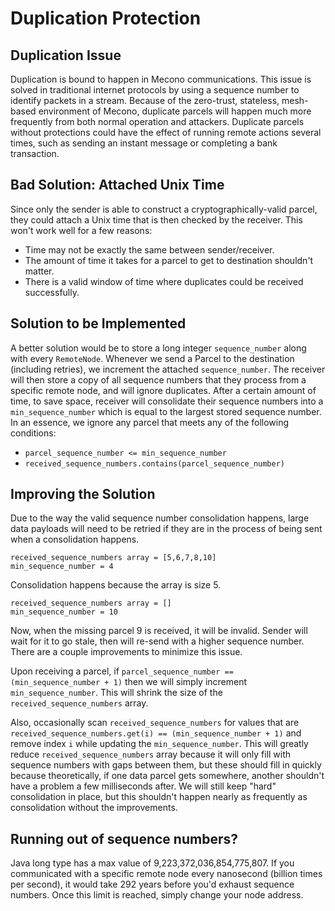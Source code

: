 # Duplication Protection

## Duplication Issue
Duplication is bound to happen in Mecono communications. This issue is solved in traditional internet protocols by using a sequence number to identify packets in a stream. Because of the zero-trust, stateless, mesh-based environment of Mecono, duplicate parcels will happen much more frequently from both normal operation and attackers. Duplicate parcels without protections could have the effect of running remote actions several times, such as sending an instant message or completing a bank transaction.

## Bad Solution: Attached Unix Time
Since only the sender is able to construct a cryptographically-valid parcel, they could attach a Unix time that is then checked by the receiver. This won't work well for a few reasons:
- Time may not be exactly the same between sender/receiver.
- The amount of time it takes for a parcel to get to destination shouldn't matter.
- There is a valid window of time where duplicates could be received successfully.

## Solution to be Implemented
A better solution would be to store a long integer `sequence_number` along with every `RemoteNode`. Whenever we send a Parcel to the destination (including retries), we increment the attached `sequence_number`. The receiver will then store a copy of all sequence numbers that they process from a specific remote node, and will ignore duplicates. After a certain amount of time, to save space, receiver will consolidate their sequence numbers into a `min_sequence_number` which is equal to the largest stored sequence number. In an essence, we ignore any parcel that meets any of the following conditions:
- `parcel_sequence_number <= min_sequence_number`
- `received_sequence_numbers.contains(parcel_sequence_number)`

## Improving the Solution
Due to the way the valid sequence number consolidation happens, large data payloads will need to be retried if they are in the process of being sent when a consolidation happens.

```
received_sequence_numbers array = [5,6,7,8,10]
min_sequence_number = 4
```

Consolidation happens because the array is size 5.

```
received_sequence_numbers array = []
min_sequence_number = 10
```

Now, when the missing parcel 9 is received, it will be invalid. Sender will wait for it to go stale, then will re-send with a higher sequence number. There are a couple improvements to minimize this issue.

Upon receiving a parcel, if `parcel_sequence_number == (min_sequence_number + 1)` then we will simply increment `min_sequence_number`. This will shrink the size of the `received_sequence_numbers` array.

Also, occasionally scan `received_sequence_numbers` for values that are `received_sequence_numbers.get(i) == (min_sequence_number + 1)` and remove index `i` while updating the `min_sequence_number`. This will greatly reduce `received_sequence_numbers` array because it will only fill with sequence numbers with gaps between them, but these should fill in quickly because theoretically, if one data parcel gets somewhere, another shouldn't have a problem a few milliseconds after. We will still keep "hard" consolidation in place, but this shouldn't happen nearly as frequently as consolidation without the improvements.

## Running out of sequence numbers?
Java long type has a max value of 9,223,372,036,854,775,807.  If you communicated with a specific remote node every nanosecond (billion times per second), it would take 292 years before you'd exhaust sequence numbers. Once this limit is reached, simply change your node address.
